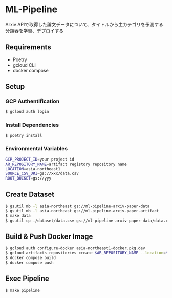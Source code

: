 # ML-Pipeline
Arxiv APIで取得した論文データについて、タイトルから主カテゴリを予測する分類器を学習、デプロイする

## Requirements
- Poetry
- gcloud CLI
- docker compose

## Setup
### GCP Authentification
```bash
$ gcloud auth login
```

### Install Dependencies
```bash
$ poetry install
```

### Environmental Variables
```bash
GCP_PROJECT_ID=your project id
AR_REPOSITORY_NAME=artifact registory repository name
LOCATION=asia-northeast1
SOURCE_CSV_URI=gs://xxx/data.csv
ROOT_BUCKET=gs://yyy
```

## Create Dataset
```bash
$ gsutil mb -l asia-northeast gs://ml-pipeline-arxiv-paper-data
$ gsutil mb -l asia-northeast gs://ml-pipeline-arxiv-paper-artifact
$ make data
$ gsutil cp ./dataset/data.csv gs://ml-pipeline-arxiv-paper-data/data.csv
```

## Build & Push Docker Image
```bash
$ gcloud auth configure-docker asia-northeast1-docker.pkg.dev
$ gcloud artifacts repositories create $AR_REPOSITORY_NAME --location=$LOCATION --repository-format=docker
$ docker compose build
$ docker compose push
```

## Exec Pipeline
```bash
$ make pipeline
```
